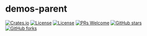 # demos-parent
[![Crates.io](https://img.shields.io/crates/l/rustc-serialize.svg)](github.com/Devonmusa/demos-parent.git)
[![License](https://img.shields.io/badge/license-Apache-2.0-blue.svg)](github.com/Devonmusa/demos-parent.git)
[![License](https://img.shields.io/badge/license-Apache-blue.svg)](http://opensource.org/licenses/Apache)
[![PRs Welcome](https://img.shields.io/badge/PRs-welcome-brightgreen.svg)](https://github.com/Devonmusa/demos-parent/pulls)
[![GitHub stars](https://img.shields.io/github/stars/Devonmusa/demos-parent.svg?style=social&label=Stars)](https://github.com/Devonmusa/demos-parent)
[![GitHub forks](https://img.shields.io/github/forks/Devonmusa/demos-parent.svg?style=social&label=Fork)](https://github.com/Devonmusa/demos-parent)

